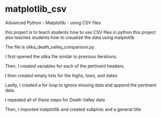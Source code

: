 # matplotlib_csv
Advanced Python - Matplotlib - using CSV files

this project is to teach students how to use CSV files in python
this project also teaches students how to visualize the data using matplotlib

The file is sitka_death_valley_comparison.py

I first opened the sitka file similar to previous iterations.

Then, I created variables for each of the pertinent headers.

I then created empty lists for the highs, lows, and dates

Lastly, I created a for loop to ignore missing data and append the pertinent data

I repeated all of these steps for Death Valley data

Then, I imported matplotlib and created subplots and a general title

